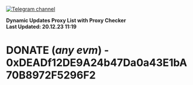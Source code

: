 [![Telegram channel](https://img.shields.io/endpoint?url=https://runkit.io/damiankrawczyk/telegram-badge/branches/master?url=https://t.me/n4z4v0d)](https://t.me/n4z4v0d) 

**Dynamic Updates Proxy List with Proxy Checker**  
**Last Updated: 20.12.23 11:19**

# DONATE (_any evm_) - 0xDEADf12DE9A24b47Da0a43E1bA70B8972F5296F2
